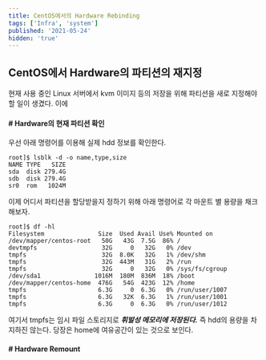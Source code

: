 ```yaml
---
title: CentOS에서의 Hardware Rebinding
tags: ['Infra', 'system']
published: '2021-05-24'
hidden: 'true'
---
```


## CentOS에서 Hardware의 파티션의 재지정
현재 사용 중인 Linux 서버에서 kvm 이미지 등의 저장을 위해 파티션을 새로 지정해야할 일이 생겼다. 이에

#### # Hardware의 현재 파티션 확인
우선 아래 명령어를 이용해 실제 hdd 정보를 확인한다.
```
root]$ lsblk -d -o name,type,size        
NAME TYPE   SIZE
sda  disk 279.4G
sdb  disk 279.4G
sr0  rom   1024M
```
이제 어디서 파티션을 할당받을지 정하기 위해 아래 명령어로 각 마운트 별 용량을 채크해보자.
```
root]$ df -hl
Filesystem               Size  Used Avail Use% Mounted on
/dev/mapper/centos-root   50G   43G  7.5G  86% /
devtmpfs                  32G     0   32G   0% /dev
tmpfs                     32G  8.0K   32G   1% /dev/shm
tmpfs                     32G  443M   31G   2% /run
tmpfs                     32G     0   32G   0% /sys/fs/cgroup
/dev/sda1               1016M  180M  836M  18% /boot
/dev/mapper/centos-home  476G   54G  423G  12% /home
tmpfs                    6.3G     0  6.3G   0% /run/user/1007
tmpfs                    6.3G   32K  6.3G   1% /run/user/1001
tmpfs                    6.3G     0  6.3G   0% /run/user/1012
```
여기서 tmpfs는 임시 파일 스토리지로 ***휘발성 메모리에 저장된다.*** 즉 hdd의 용량을 차지하진 않는다. 당장은 home에 여유공간이 있는 것으로 보인다.

#### # Hardware Remount
